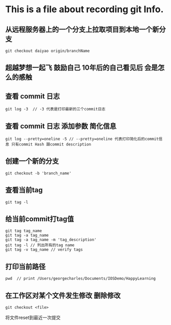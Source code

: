 
# This is a file about recording git Info.

## 从远程服务器上的一个分支上拉取项目到本地一个新分支   

	git checkout daiyao origin/branchName  

## 超越梦想一起飞 鼓励自己 10年后的自己看见后 会是怎么的感触

## 查看 commit 日志  

	git log -3  // -3 代表是打印最新的三个commit日志

## 查看 commit 日志 添加参数 简化信息 

	git log --pretty=oneline -5 // --pretty=oneline 代表打印简化后的commit信息 只有commit Hash 跟commit description

## 创建一个新的分支 

	git checkout -b 'branch_name'

## 查看当前tag

	git tag -l 


## 给当前commit打tag值

	git tag tag_name 
	git tag -a tag_name
	git tag -a tag_name -m 'tag_description'
	git tag -l // 列出所有的tag name
	git tag -v tag_name // verify tags

## 打印当前路径

	pwd  // print /Users/georgecharles/Documents/IOSDemo/HappyLearning
	
	
	
## 在工作区对某个文件发生修改 删除修改

    git checkout <file>

将文件reset到最近一次提交



